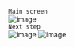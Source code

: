`Main screen`  
![image](https://github.com/April-nnma/ImageViewerApp/assets/106756843/d4dd45ba-87d5-44f3-b4a5-86448f1f9106)  
`Next step`  
![image](https://github.com/April-nnma/ImageViewerApp/assets/106756843/b8df145d-f759-49b8-916f-8d571f687085)
![image](https://github.com/April-nnma/ImageViewerApp/assets/106756843/2b3d41f0-70ca-4060-a232-7aa15485d610)





